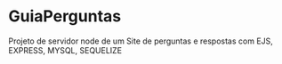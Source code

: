 # GuiaPerguntas


Projeto de servidor node de um Site de perguntas e respostas com EJS, EXPRESS, MYSQL, SEQUELIZE
